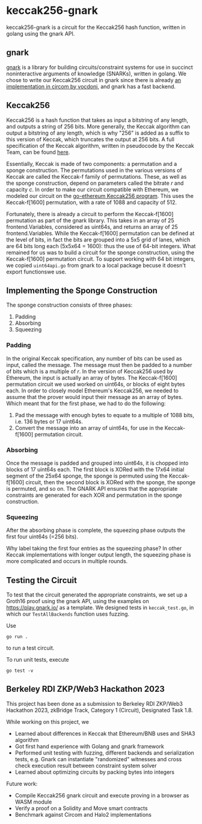 # keccak256-gnark

keccak256-gnark is a circuit for the Keccak256 hash function, written in golang using the gnark API.

## gnark

[gnark](https://github.com/ConsenSys/gnark) is a library for building circuits/constraint systems for use in succinct noninteractive arguments of knowledge (SNARKs), written in golang.  We chose to write our Keccak256 circuit in gnark since there is already [an implementation in circom by vocdoni](https://github.com/vocdoni/keccak256-circom), and gnark has a fast backend.

## Keccak256

Keccak256 is a hash function that takes as input a bitstring of any length, and outputs a string of 256 bits.  More generally, the Keccak algorithm can output a bitstring of any length, which is why "256" is added as a suffix to this version of Keccak, which truncates the output at 256 bits.  A full specification of the Keccak algorithm, written in pseudocode by the Keccak Team, can be found [here](https://keccak.team/keccak_specs_summary).

Essentially, Keccak is made of two components: a permutation and a sponge construction.  The permutations used in the various versions of Keccak are called the Keccak-f family of permutations.  These, as well as the sponge construction, depend on parameters called the bitrate *r* and capacity *c*.  In order to make our circuit compatible with Ethereum, we modeled our circuit on the [go-ethereum Keccak256 program](https://github.com/ethereum/go-ethereum/blob/master/crypto/crypto.go).  This uses the Keccak-f[1600] permutation, with a rate of 1088 and capacity of 512.

Fortunately, there is already a circuit to perform the Keccak-f[1600] permutation as part of the gnark library.  This takes in an array of 25 frontend.Variables, considered as uint64s, and returns an array of 25 frontend.Variables.  While the Keccak-f[1600] permutation can be defined at the level of bits, in fact the bits are grouped into a 5x5 grid of lanes, which are 64 bits long each (5x5x64 = 1600): thus the use of 64-bit integers.  What remained for us was to build a circuit for the sponge construction, using the Keccak-f[1600] permutation circuit. To support working with 64 bit integers, we copied `uint64api.go` from gnark to a local package becuse it doesn't export functionswe use.

## Implementing the Sponge Construction

The sponge construction consists of three phases:
1. Padding
2. Absorbing
3. Squeezing

### Padding

In the original Keccak specification, any number of bits can be used as input, called the message.  The message must then be padded to a number of bits which is a multiple of *r*.  In the version of Keccak256 used by Ethereum, the input is actually an array of bytes. The Keccak-f[1600] permutation circuit we used worked on uint64s, or blocks of eight bytes each.  In order to closely model Ethereum's Keccak256, we needed to assume that the prover would input their message as an array of bytes.  Which meant that for the first phase, we had to do the following:
1. Pad the message with enough bytes to equate to a multiple of 1088 bits, i.e. 136 bytes or 17 uint64s.
2. Convert the message into an array of uint64s, for use in the Keccak-f[1600] permutation circuit.

### Absorbing

Once the message is padded and grouped into uint64s, it is chopped into blocks of 17 uint64s each.  The first block is XORed with the 17x64 initial segment of the 25x64 sponge, the sponge is permuted using the Keccak-f[1600] circuit, then the second block is XORed with the sponge, the sponge is permuted, and so on.  The GNARK API ensures that the appropriate constraints are generated for each XOR and permutation in the sponge construction.

### Squeezing

After the absorbing phase is complete, the squeezing phase outputs the first four uint64s (=256 bits).

Why label taking the first four entries as the squeezing phase?  In other Keccak implementations with longer output length, the squeezing phase is more complicated and occurs in multiple rounds.

## Testing the Circuit

To test that the circuit generated the appropriate constraints, we set up a Groth16 proof using the gnark API, using the examples on https://play.gnark.io/ as a template.  We designed tests in `keccak_test.go`, in which our `TestAllBackends` function uses fuzzing.


Use 

```go run .``` 

to run a test circuit.

To run unit tests, execute

```go test -v``` 


## Berkeley RDI ZKP/Web3 Hackathon 2023

This project has been done as a submission to Berkeley RDI ZKP/Web3 Hackathon 2023, zkBridge Track, Category 1 (Circuit), Designated Task 1.8.

While working on this project, we

- Learned about differences in Keccak that Ethereum/BNB uses and SHA3 algorithm
- Got first hand experience with Golang and gnark framework
- Performed unit testing with fuzzing, different backends and serialization tests, e.g. Gnark can instantiate "randomized" witnesses and cross check execution result between constraint system solver
- Learned about optimizing circuits by packing bytes into integers

Future work:

- Compile Keccak256 gnark circuit and execute proving in a browser as WASM module
- Verify a proof on a Solidity and Move smart contracts
- Benchmark against Circom and Halo2 implementations
